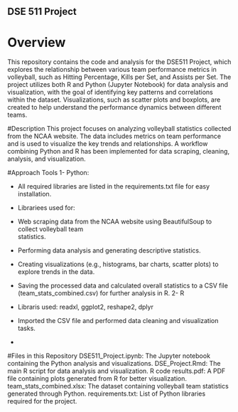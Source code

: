 ## DSE 511 Project
# Overview
This repository contains the code and analysis for the DSE511 Project, which explores the relationship between various team performance metrics in volleyball, such as Hitting Percentage, Kills per Set, and Assists per Set. The project utilizes both R and Python (Jupyter Notebook) for data analysis and visualization, with the goal of identifying key patterns and correlations within the dataset. Visualizations, such as scatter plots and boxplots, are created to help understand the performance dynamics between different teams. 

#Description
This project focuses on analyzing volleyball statistics collected from the NCAA website. The data includes metrics on team performance and is used to visualize the key trends and relationships. A workflow combining Python and R has been implemented for data scraping, cleaning, analysis, and visualization.

#Approach
Tools 
1- Python:
- All required libraries are listed in the requirements.txt file for easy installation. 
- Librariees used for:
- Web scraping data from the NCAA website using BeautifulSoup to collect volleyball team       
statistics.
- Performing data analysis and generating descriptive statistics.
- Creating visualizations (e.g., histograms, bar charts, scatter plots) to explore trends in   the data.
- Saving the processed data and calculated overall statistics to a CSV file (team_stats_combined.csv) for further analysis in R.
2- R 
- Libraris used: readxl, ggplot2, reshape2, dplyr
- Imported the CSV file and performed data cleaning and visualization tasks.

- 
#Files in this Repository
DSE511_Project.ipynb: The Jupyter notebook containing the Python analysis and visualizations.
DSE_Project.Rmd: The main R script for data analysis and visualization.
R code results.pdf: A PDF file containing plots generated from R for better visualization.
team_stats_combined.xlsx: The dataset containing volleyball team statistics generated through Python.
requirements.txt: List of Python libraries required for the project.
